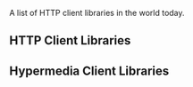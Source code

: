 A list of HTTP client libraries in the world today.

## HTTP Client Libraries



## Hypermedia Client Libraries
